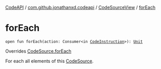 [CodeAPI](../../index.md) / [com.github.jonathanxd.codeapi](../index.md) / [CodeSourceView](index.md) / [forEach](.)

# forEach

`open fun forEach(action: Consumer<in `[`CodeInstruction`](../-code-instruction.md)`>): `[`Unit`](https://kotlinlang.org/api/latest/jvm/stdlib/kotlin/-unit/index.html)

Overrides [CodeSource.forEach](../-code-source/for-each.md)

For each all elements of this [CodeSource](../-code-source/index.md).

